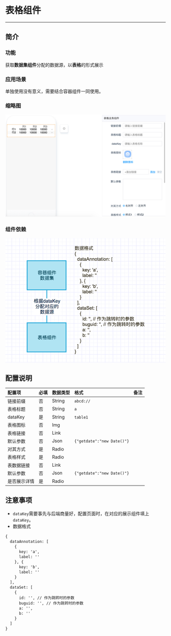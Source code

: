 # 表格组件

----

## 简介

### 功能

获取**数据集组件**分配的数据源，以**表格**的形式展示

### 应用场景

单独使用没有意义，需要结合容器组件一同使用。

### 缩略图

![](images/grid.png)

### 组件依赖

![](images/grid-workflow.png)

## 配置说明

|配置项|必填|数据类型|格式|备注|
|:--|:--|:--|:--|:--|
|链接前缀|否|String|`abcd://`||
|表格标题|否|String|`a`||
|dataKey|是|String|`table1`||
|表格图标|否|Img|||
|表格链接|否|Link|||
|默认参数|否|Json|`{"getdate":"new Date()"}`||
|对其方式|是|Radio|||
|表格样式|是|Radio|||
|表数据链接|否|Link|||
|默认参数|否|Json|`{"getdate":"new Date()"}`||
|是否展示详情|是|Radio|||

## 注意事项

* `dataKey`需要事先与后端商量好，配置页面时，在对应的展示组件填上`dataKey`。
* 数据格式
	 
```
{
  dataAnnotation: [
    {
      key: 'a',
      label: ''
    }, {
      key: 'b',
      label: ''
    }
  ],
  dataSet: [
    {
      id: '', // 作为跳转时的参数
      buguid: '', // 作为跳转时的参数
      a: '',
      b: ''
    }
  ]
}
```
